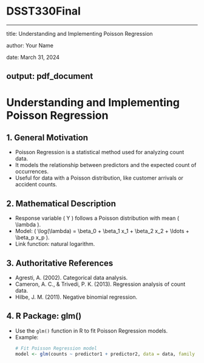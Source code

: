 # DSST330Final

---
title: Understanding and Implementing Poisson Regression

author: Your Name

date: March 31, 2024

output: pdf_document
---

# Understanding and Implementing Poisson Regression

## 1. General Motivation

- Poisson Regression is a statistical method used for analyzing count data.
- It models the relationship between predictors and the expected count of occurrences.
- Useful for data with a Poisson distribution, like customer arrivals or accident counts.

## 2. Mathematical Description

- Response variable \( Y \) follows a Poisson distribution with mean \( \lambda \).
- Model: \( \log(\lambda) = \beta_0 + \beta_1 x_1 + \beta_2 x_2 + \ldots + \beta_p x_p \).
- Link function: natural logarithm.

## 3. Authoritative References

- Agresti, A. (2002). Categorical data analysis.
- Cameron, A. C., & Trivedi, P. K. (2013). Regression analysis of count data.
- Hilbe, J. M. (2011). Negative binomial regression.

## 4. R Package: glm()

- Use the `glm()` function in R to fit Poisson Regression models.
- Example:
  ```r
  # Fit Poisson Regression model
  model <- glm(counts ~ predictor1 + predictor2, data = data, family = "poisson")
